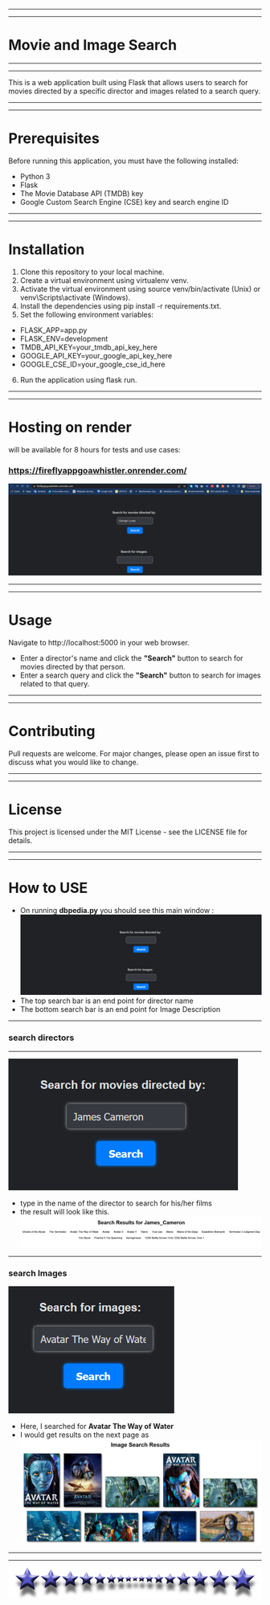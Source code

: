- --
- --
# Movie and Image Search
- --
- --
This is a web application built using Flask that allows users to search for movies directed by a specific director and images related to a search query.
- --
- --
# Prerequisites
Before running this application, you must have the following installed:

* Python 3
* Flask
* The Movie Database API (TMDB) key
* Google Custom Search Engine (CSE) key and search engine ID
- --
- --
# Installation
1. Clone this repository to your local machine.
2. Create a virtual environment using virtualenv venv. 
3. Activate the virtual environment using source venv/bin/activate (Unix) or venv\Scripts\activate (Windows). 
4. Install the dependencies using pip install -r requirements.txt. 
5. Set the following environment variables:
* FLASK_APP=app.py 
* FLASK_ENV=development 
* TMDB_API_KEY=your_tmdb_api_key_here 
* GOOGLE_API_KEY=your_google_api_key_here 
* GOOGLE_CSE_ID=your_google_cse_id_here
6. Run the application using flask run.
- --
- --
# Hosting on render
will be available for 8 hours for tests and use cases:
### https://fireflyappgoawhistler.onrender.com/

![img_5.png](img_5.png)

- --
- --
# Usage
Navigate to http://localhost:5000 in your web browser.
- Enter a director's name and click the **"Search"** button to search for movies directed by that person.
- Enter a search query and click the **"Search"** button to search for images related to that query.
- --
- --
# Contributing

Pull requests are welcome. For major changes, please open an issue first to discuss what you would like to change.
- --
- --
# License
This project is licensed under the MIT License - see the LICENSE file for details.
- ---
- --
# How to USE

- On running **dbpedia.py** you should see this main window :
![img.png](img.png)
- The top search bar is an end point for director name
- The bottom search bar is an end point for Image Description
- --
### search directors
- --
![img_1.png](img_1.png)
- type in the name of the director to search for his/her films
- the result will look like this.
![img_2.png](img_2.png)
- ---
### search Images
![img_3.png](img_3.png)
- Here, I searched for **Avatar The Way of Water**
- I would get results on the next page as
![img_4.png](img_4.png)
- ---
-- ---
![star-line-divider-design-footer-modern-border-vector-23980591.png](star-line-divider-design-footer-modern-border-vector-23980591.png)
